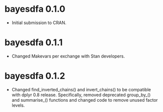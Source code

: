 # bayesdfa 0.1.0

* Initial submission to CRAN.

# bayesdfa 0.1.1

* Changed Makevars per exchange with Stan developers.

# bayesdfa 0.1.2

* Changed find_inverted_chains() and invert_chains() to be compatible with dplyr 0.8 release. Specifically, removed deprecated group_by_() and summarise_() functions and changed code to remove unused factor levels.

